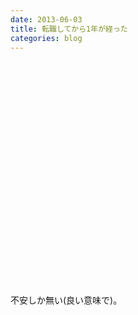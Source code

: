 ```yaml
---
date: 2013-06-03
title: 転職してから1年が経った
categories: blog
---
```

&nbsp;

&nbsp;

&nbsp;

&nbsp;

&nbsp;

&nbsp;

&nbsp;

&nbsp;

&nbsp;

&nbsp;

&nbsp;

&nbsp;

不安しか無い(良い意味で)。
&nbsp;
